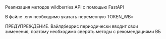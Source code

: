 Реализация методов wildberries API с помощью FastAPI

В файле .env необходимо указать переменную TOKEN_WB=

ПРЕДУПРЕЖДЕНИЕ. Вайлдберрис периодически вводит свои зименения, поэтому необходимо сверять методы с рекомендациями ВБ
